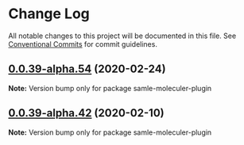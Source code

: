 # Change Log

All notable changes to this project will be documented in this file.
See [Conventional Commits](https://conventionalcommits.org) for commit guidelines.

## [0.0.39-alpha.54](https://github.com/veeramarni/samle-moleculer-plugin/compare/v0.0.39-alpha.53...v0.0.39-alpha.54) (2020-02-24)

**Note:** Version bump only for package samle-moleculer-plugin





## [0.0.39-alpha.42](https://github.com/veeramarni/samle-moleculer-plugin/compare/v0.0.39-alpha.41...v0.0.39-alpha.42) (2020-02-10)

**Note:** Version bump only for package samle-moleculer-plugin
